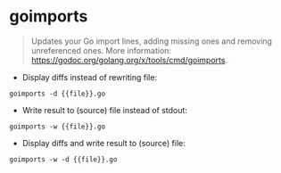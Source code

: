 # goimports

> Updates your Go import lines, adding missing ones and removing unreferenced ones.
> More information: <https://godoc.org/golang.org/x/tools/cmd/goimports>.

- Display diffs instead of rewriting file:

`goimports -d {{file}}.go`

- Write result to (source) file instead of stdout:

`goimports -w {{file}}.go`

- Display diffs and write result to (source) file:

`goimports -w -d {{file}}.go`
